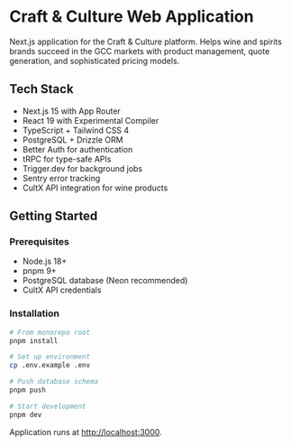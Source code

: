 # Craft & Culture Web Application

Next.js application for the Craft & Culture platform. Helps wine and spirits brands succeed in the GCC markets with product management, quote generation, and sophisticated pricing models.

## Tech Stack

- Next.js 15 with App Router
- React 19 with Experimental Compiler
- TypeScript + Tailwind CSS 4
- PostgreSQL + Drizzle ORM
- Better Auth for authentication
- tRPC for type-safe APIs
- Trigger.dev for background jobs
- Sentry error tracking
- CultX API integration for wine products

## Getting Started

### Prerequisites

- Node.js 18+
- pnpm 9+
- PostgreSQL database (Neon recommended)
- CultX API credentials

### Installation

```bash
# From monorepo root
pnpm install

# Set up environment
cp .env.example .env

# Push database schema
pnpm push

# Start development
pnpm dev
```

Application runs at [http://localhost:3000](http://localhost:3000).
